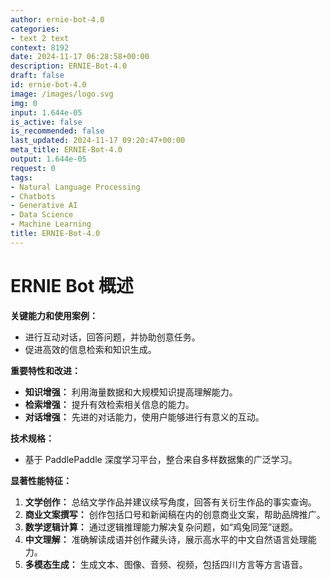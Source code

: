 ```yaml
---
author: ernie-bot-4.0
categories:
- text 2 text
context: 8192
date: 2024-11-17 06:28:58+00:00
description: ERNIE-Bot-4.0
draft: false
id: ernie-bot-4.0
image: /images/logo.svg
img: 0
input: 1.644e-05
is_active: false
is_recommended: false
last_updated: 2024-11-17 09:20:47+00:00
meta_title: ERNIE-Bot-4.0
output: 1.644e-05
request: 0
tags:
- Natural Language Processing
- Chatbots
- Generative AI
- Data Science
- Machine Learning
title: ERNIE-Bot-4.0
---
```
















# ERNIE Bot 概述

**关键能力和使用案例：**
- 进行互动对话，回答问题，并协助创意任务。
- 促进高效的信息检索和知识生成。

**重要特性和改进：**
- **知识增强：** 利用海量数据和大规模知识提高理解能力。
- **检索增强：** 提升有效检索相关信息的能力。
- **对话增强：** 先进的对话能力，使用户能够进行有意义的互动。

**技术规格：**
- 基于 PaddlePaddle 深度学习平台，整合来自多样数据集的广泛学习。

**显著性能特征：**
1. **文学创作：** 总结文学作品并建议续写角度，回答有关衍生作品的事实查询。
2. **商业文案撰写：** 创作包括口号和新闻稿在内的创意商业文案，帮助品牌推广。
3. **数学逻辑计算：** 通过逻辑推理能力解决复杂问题，如“鸡兔同笼”谜题。
4. **中文理解：** 准确解读成语并创作藏头诗，展示高水平的中文自然语言处理能力。
5. **多模态生成：** 生成文本、图像、音频、视频，包括四川方言等方言语音。

